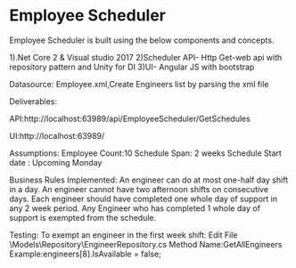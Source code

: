 # Employee Scheduler

Employee Scheduler is built using the below components and concepts.

1).Net Core 2 & Visual studio 2017
2)Scheduler API- Http Get-web api with repository pattern and Unity for DI
3)UI- Angular JS with bootstrap

Datasource: Employee.xml,Create Engineers list by parsing the xml file

Deliverables:

API:http://localhost:63989/api/EmployeeScheduler/GetSchedules

UI:http://localhost:63989/

Assumptions:
Employee Count:10
Schedule Span: 2 weeks
Schedule Start date : Upcoming Monday

Business Rules Implemented:
An engineer can do at most one-half day shift in a day.
An engineer cannot have two afternoon shifts on consecutive days. 
Each engineer should have completed one whole day of support in any 2 week period. 
Any Engineer who has completed 1 whole day of support is exempted from the schedule.

Testing: To exempt an engineer in the first week shift:
Edit File \Models\Repository\EngineerRepository.cs
Method Name:GetAllEngineers
Example:engineers[8].IsAvailable = false;

